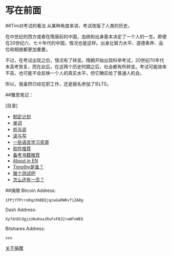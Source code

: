 写在前面
=======


##Tim对考试的看法
从某种角度来讲，考试改版了人类的历史。

在中世纪的西方或者在隋唐前的中国，血统和出身基本决定了一个人的一生。即便在20世纪六、七十年代的中国，情况也是这样。出身比智力水平、道德素养、品位和相貌都更加重要。

不过，在考试出现之后，情况有了转变。隋朝开始出现科举考试，20世纪70年代末高考恢复，而在此后，在这两个历史时期之后，社会都有所转变。考试可能效率不高，也可能不会反映一个人的真实水平，但它确实给了普通人机会。

所以，我虽然已经在职工作，还是报名参加了IELTS。


##雅思笔记：

[目录]
* [制定计划](0Plans/README.md)
* [单词](1Vocabulary/README.md)	
* [听与说](2Listening&Speaking/README.md)		
* [读与写](3Reading&Writing/README.md)
* [一些语言学习资源](4Resources/README.md)
* [软件推荐](Softwares/README.md)
* [备考书籍推荐](Books/README.md)
* [About in EN](EN/README.md)
* [Timothy是谁？](AboutTheAuthor.md)
* [做个测试吧](Test.md)
* [怎么还有一页？](Donation.md)

##捐赠
Bitcoin Address:

	1FPjYTPrroRqzXbBEEjqcwGaRWKvfiZA8g
Dash Address:

	Xy7dnDCdgjzUAuKoaJRuFxFBJ2rwWfoWEb
Bitshares Address:

	xxx

[关于捐赠](Donation.md)